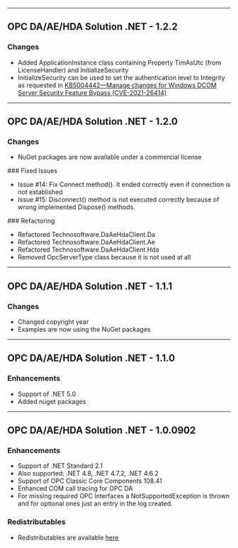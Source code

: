 -------------------------------------------------------------------------------------------------------------
## OPC DA/AE/HDA Solution .NET - 1.2.2

###	Changes
- Added ApplicationInstance class containing Property TimAsUtc (from LicenseHandler) and InitializeSecurity
- InitializeSecurity can be used to set the authentication level to Integrity as requested in [KB5004442—Manage changes for Windows DCOM Server Security Feature Bypass (CVE-2021-26414)](https://support.microsoft.com/en-us/topic/kb5004442-manage-changes-for-windows-dcom-server-security-feature-bypass-cve-2021-26414-f1400b52-c141-43d2-941e-37ed901c769c)

-------------------------------------------------------------------------------------------------------------
## OPC DA/AE/HDA Solution .NET - 1.2.0

###	Changes
- NuGet packages are now available under a commercial license

### Fixed Issues
- Issue #14: Fix Connect method(). It ended correctly even if connection is not established
- Issue #15: Disconnect() method is not executed correctly because of wrong implemented Dispose() methods.

### Refactoring
- Refactored Technosoftware.DaAeHdaClient.Da
- Refactored Technosoftware.DaAeHdaClient.Ae
- Refactored Technosoftware.DaAeHdaClient.Hda
- Removed OpcServerType class because it is not used at all

-------------------------------------------------------------------------------------------------------------
## OPC DA/AE/HDA Solution .NET - 1.1.1

###	Changes
- Changed copyright year
- Examples are now using the NuGet packages

-------------------------------------------------------------------------------------------------------------
## OPC DA/AE/HDA Solution .NET - 1.1.0

###	Enhancements
- Support of .NET 5.0
- Added nuget packages

-------------------------------------------------------------------------------------------------------------
## OPC DA/AE/HDA Solution .NET - 1.0.0902

###	Enhancements
- Support of .NET Standard 2.1
- Also supported: .NET 4.8, .NET 4.7.2, .NET 4.6.2
- Support of OPC Classic Core Components 108.41
- Enhanced COM call tracing for OPC DA 
- For missing required OPC Interfaces a NotSupportedException is thrown and for optional ones just an entry in the log created.

###	Redistributables
- Redistributables are available [here](https://opcfoundation.org/developer-tools/samples-and-tools-classic/core-components/)


